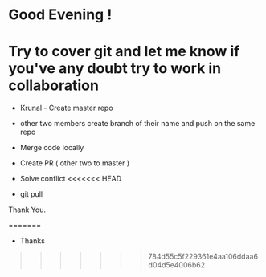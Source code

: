 Good Evening !
=======
# Try to cover git and let me know if you've any doubt try to work in collaboration 


- Krunal - Create master repo
- other two members create branch of their name and push on the same repo
- Merge code locally 
- Create PR ( other two to master )
- Solve conflict
<<<<<<< HEAD

- git pull

Thank You.

=======
- Thanks
>>>>>>> 784d55c5f229361e4aa106ddaa6d04d5e4006b62
